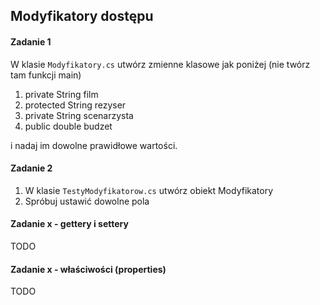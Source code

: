 ﻿## Modyfikatory dostępu

#### Zadanie 1
W klasie `Modyfikatory.cs` utwórz zmienne klasowe jak poniżej (nie twórz tam funkcji main)
1. private String film
2. protected String rezyser
3. private String scenarzysta
4. public double budzet

i nadaj im dowolne prawidłowe wartości.


#### Zadanie 2
1. W klasie `TestyModyfikatorow.cs` utwórz obiekt Modyfikatory
2. Spróbuj ustawić dowolne pola


#### Zadanie x - gettery i settery
TODO

#### Zadanie x - właściwości (properties)
TODO
